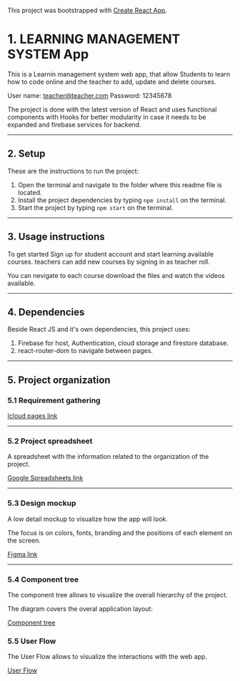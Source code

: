 This project was bootstrapped with [Create React App](https://github.com/facebook/create-react-app).

# 1. LEARNING MANAGEMENT SYSTEM App

This is a Learnin management system web app, that allow Students to learn how to code online and the teacher to add, update and delete courses.

User name: teacher@teacher.com
Password: 12345678

The project is done with the latest version of React and uses functional components with Hooks for better modularity in case it needs to be expanded and firebase services for backend.

---

## 2. Setup

These are the instructions to run the project:

1. Open the terminal and navigate to the folder where this readme file is located.
1. Install the project dependencies by typing `npm install` on the terminal.
1. Start the project by typing `npm start` on the terminal.

---

## 3. Usage instructions

To get started Sign up for student account and start learning available courses. teachers can add new courses by signing in as teacher roll.

You can nevigate to each course download the files and watch the videos available.

---

## 4. Dependencies

Beside React JS and it's own dependencies, this project uses:

1. Firebase for host, Authentication, cloud storage and firestore database.
2. react-router-dom to navigate between pages.

---

## 5. Project organization

### 5.1 Requirement gathering

[Icloud pages link](https://www.icloud.com/pages/0N6eiqJjhsJree0PRaunE6tOg#project-6-lms-hassan-obeid)

---

### 5.2 Project spreadsheet

A spreadsheet with the information related to the organization of the project.

[Google Spreadsheets link](https://docs.google.com/spreadsheets/d/1904MSuWL2sVGTDrrx5B_3YUDAeZhZRgJozl-WHUc3Xw/edit?usp=sharing)

---

### 5.3 Design mockup

A low detail mockup to visualize how the app will look.

The focus is on colors, fonts, branding and the positions of each element on the screen.

[Figma link](https://www.figma.com/file/LZaFObcZW1PrnE6SG7J6ud/LMS-hassan-obeid?node-id=4%3A55)

---

### 5.4 Component tree

The component tree allows to visualize the overall hierarchy of the project.

The diagram covers the overal application layout:

[Component tree]()

### 5.5 User Flow

The User Flow allows to visualize the interactions with the web app.

[User Flow](https://whimsical.com/flow-chart-lms-3sYSMgXUuLLuo96iSxrLVi)
